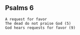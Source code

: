 ## Psalms 6

```
A request for favor
The dead do not praise God (5)
God hears requests for favor (9)
```

